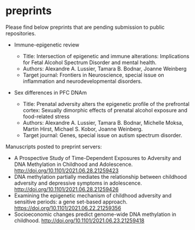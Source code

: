 # preprints
Please find below preprints that are pending submission to public repositories.

- Immune-epigenetic review 
	- Title: Intersection of epigenetic and immune alterations: Implications for Fetal Alcohol Spectrum Disorder and mental health. 
	- Authors: Alexandre A. Lussier, Tamara B. Bodnar, Joanne Weinberg
	- Target journal: Frontiers in Neuroscience, special issue on inflammation and neurodevelopmental disorders.

- Sex differences in PFC DNAm
	- Title: Prenatal adversity alters the epigenetic profile of the prefrontal cortex: Sexually dimorphic effects of prenatal alcohol exposure and food-related stress
	- Authors: Alexandre A. Lussier, Tamara B. Bodnar, Michelle Moksa, Martin Hirst, Michael S. Kobor, Joanne Weinberg.
	- Target journal: Genes, special issue on autism spectrum disorder. 


Manuscripts  posted to preprint servers:
- A Prospective Study of Time-Dependent Exposures to Adversity and DNA Methylation in Childhood and Adolescence. http://doi.org/10.1101/2021.06.28.21259423
- DNA methylation partially mediates the relationship between childhood adversity and depressive symptoms in adolescence. http://doi.org/10.1101/2021.06.28.21259426
- Examining the epigenetic mechanism of childhood adversity and sensitive periods: a gene set-based approach. https://doi.org/10.1101/2021.06.22.21259356
- Socioeconomic changes predict genome-wide DNA methylation in childhood. http://doi.org/10.1101/2021.06.23.21259418


